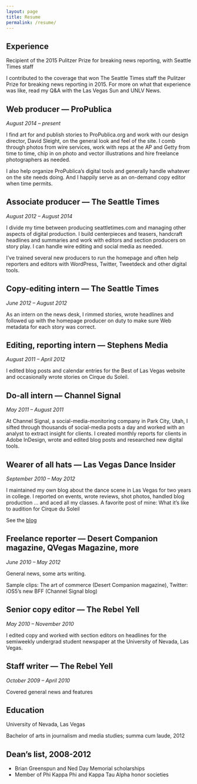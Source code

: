 ```yaml
---
layout: page
title: Resume
permalink: /resume/
---
```


## Experience

Recipient of the 2015 Pulitzer Prize for breaking news reporting, with Seattle Times staff

I contributed to the coverage that won The Seattle Times staff the Pulitzer Prize for breaking news reporting in 2015. For more on what that experience was like, read my Q&A with the Las Vegas Sun and UNLV News.

## Web producer — ProPublica

_August 2014 – present_

I find art for and publish stories to ProPublica.org and work with our design director, David Sleight, on the general look and feel of the site. I comb through photos from wire services, work with reps at the AP and Getty from time to time, chip in on photo and vector illustrations and hire freelance photographers as needed.

I also help organize ProPublica’s digital tools and generally handle whatever on the site needs doing. And I happily serve as an on-demand copy editor when time permits.

## Associate producer — The Seattle Times

_August 2012 – August 2014_

I divide my time between producing seattletimes.com and managing other aspects of digital production. I build centerpieces and teasers, handcraft headlines and summaries and work with editors and section producers on story play. I can handle wire editing and social media as needed.

I’ve trained several new producers to run the homepage and often help reporters and editors with WordPress, Twitter, Tweetdeck and other digital tools.

<!-- More in Projects → -->

## Copy-editing intern — The Seattle Times

_June 2012 – August 2012_

As an intern on the news desk, I rimmed stories, wrote headlines and followed up with the homepage producer on duty to make sure Web metadata for each story was correct.

## Editing, reporting intern — Stephens Media

_August 2011 – April 2012_

I edited blog posts and calendar entries for the Best of Las Vegas website and occasionally wrote stories on Cirque du Soleil.

## Do-all intern — Channel Signal

_May 2011 – August 2011_

At Channel Signal, a social-media-monitoring company in Park City, Utah, I sifted through thousands of social-media posts a day and worked with an analyst to extract insight for clients. I created monthly reports for clients in Adobe InDesign, wrote and edited blog posts and researched new digital tools.

## Wearer of all hats — Las Vegas Dance Insider

_September 2010 – May 2012_

I maintained my own blog about the dance scene in Las Vegas for two years in college. I reported on events, wrote reviews, shot photos, handled blog production … and aced all my classes. A favorite post of mine: What it’s like to audition for Cirque du Soleil

See the [blog](https://lasvegasdanceinsider.wordpress.com/)

## Freelance reporter — Desert Companion magazine, QVegas Magazine, more

_June 2010 – May 2012_

General news, some arts writing.

Sample clips: The art of commerce (Desert Companion magazine), Twitter: iOS5’s new BFF (Channel Signal blog)

## Senior copy editor — The Rebel Yell

_May 2010 – November 2010_

I edited copy and worked with section editors on headlines for the semiweekly undergrad student newspaper at the University of Nevada, Las Vegas.

## Staff writer — The Rebel Yell

_October 2009 – April 2010_

Covered general news and features

## Education

University of Nevada, Las Vegas

Bachelor of arts in journalism and media studies; summa cum laude, 2012

## Dean’s list, 2008-2012

- Brian Greenspun and Ned Day Memorial scholarships
- Member of Phi Kappa Phi and Kappa Tau Alpha honor societies
